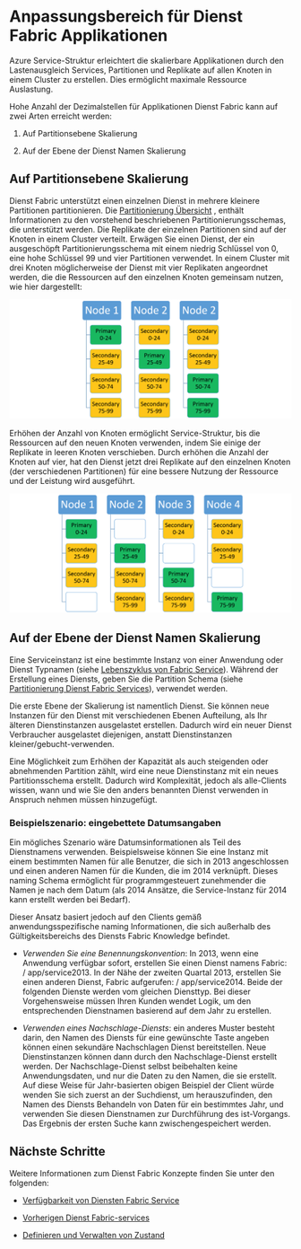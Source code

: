 <properties
   pageTitle="Skalierbarkeit Dienst Fabric Dienste | Microsoft Azure"
   description="Beschreibt, wie Sie Service Fabric Services skalieren"
   services="service-fabric"
   documentationCenter=".net"
   authors="appi101"
   manager="timlt"
   editor=""/>

<tags
   ms.service="service-fabric"
   ms.devlang="dotnet"
   ms.topic="article"
   ms.tgt_pltfrm="NA"
   ms.workload="NA"
   ms.date="08/10/2016"
   ms.author="aprameyr"/>

# <a name="scaling-service-fabric-applications"></a>Anpassungsbereich für Dienst Fabric Applikationen
Azure Service-Struktur erleichtert die skalierbare Applikationen durch den Lastenausgleich Services, Partitionen und Replikate auf allen Knoten in einem Cluster zu erstellen. Dies ermöglicht maximale Ressource Auslastung.

Hohe Anzahl der Dezimalstellen für Applikationen Dienst Fabric kann auf zwei Arten erreicht werden:

1. Auf Partitionsebene Skalierung

2. Auf der Ebene der Dienst Namen Skalierung

## <a name="scaling-at-the-partition-level"></a>Auf Partitionsebene Skalierung
Dienst Fabric unterstützt einen einzelnen Dienst in mehrere kleinere Partitionen partitionieren. Die [Partitionierung Übersicht](service-fabric-concepts-partitioning.md) , enthält Informationen zu den vorstehend beschriebenen Partitionierungsschemas, die unterstützt werden. Die Replikate der einzelnen Partitionen sind auf der Knoten in einem Cluster verteilt. Erwägen Sie einen Dienst, der ein ausgeschöpft Partitionierungsschema mit einem niedrig Schlüssel von 0, eine hohe Schlüssel 99 und vier Partitionen verwendet. In einem Cluster mit drei Knoten möglicherweise der Dienst mit vier Replikaten angeordnet werden, die die Ressourcen auf den einzelnen Knoten gemeinsam nutzen, wie hier dargestellt:

![Partitionslayout mit drei Knoten](./media/service-fabric-concepts-scalability/layout-three-nodes.png)

Erhöhen der Anzahl von Knoten ermöglicht Service-Struktur, bis die Ressourcen auf den neuen Knoten verwenden, indem Sie einige der Replikate in leeren Knoten verschieben. Durch erhöhen die Anzahl der Knoten auf vier, hat den Dienst jetzt drei Replikate auf den einzelnen Knoten (der verschiedenen Partitionen) für eine bessere Nutzung der Ressource und der Leistung wird ausgeführt.

![Partitionslayout mit vier Knoten](./media/service-fabric-concepts-scalability/layout-four-nodes.png)

## <a name="scaling-at-the-service-name-level"></a>Auf der Ebene der Dienst Namen Skalierung
Eine Serviceinstanz ist eine bestimmte Instanz von einer Anwendung oder Dienst Typnamen (siehe [Lebenszyklus von Fabric Service](service-fabric-application-lifecycle.md)). Während der Erstellung eines Diensts, geben Sie die Partition Schema (siehe [Partitionierung Dienst Fabric Services](service-fabric-concepts-partitioning.md)), verwendet werden.

Die erste Ebene der Skalierung ist namentlich Dienst. Sie können neue Instanzen für den Dienst mit verschiedenen Ebenen Aufteilung, als Ihr älteren Dienstinstanzen ausgelastet erstellen. Dadurch wird ein neuer Dienst Verbraucher ausgelastet diejenigen, anstatt Dienstinstanzen kleiner/gebucht-verwenden.

Eine Möglichkeit zum Erhöhen der Kapazität als auch steigenden oder abnehmenden Partition zählt, wird eine neue Dienstinstanz mit ein neues Partitionsschema erstellt. Dadurch wird Komplexität, jedoch als alle-Clients wissen, wann und wie Sie den anders benannten Dienst verwenden in Anspruch nehmen müssen hinzugefügt.

### <a name="example-scenario-embedded-dates"></a>Beispielszenario: eingebettete Datumsangaben
Ein mögliches Szenario wäre Datumsinformationen als Teil des Dienstnamens verwenden. Beispielsweise können Sie eine Instanz mit einem bestimmten Namen für alle Benutzer, die sich in 2013 angeschlossen und einen anderen Namen für die Kunden, die im 2014 verknüpft. Dieses naming Schema ermöglicht für programmgesteuert zunehmender die Namen je nach dem Datum (als 2014 Ansätze, die Service-Instanz für 2014 kann erstellt werden bei Bedarf).

Dieser Ansatz basiert jedoch auf den Clients gemäß anwendungsspezifische naming Informationen, die sich außerhalb des Gültigkeitsbereichs des Diensts Fabric Knowledge befindet.

- *Verwenden Sie eine Benennungskonvention*: In 2013, wenn eine Anwendung verfügbar sofort, erstellen Sie einen Dienst namens Fabric: / app/service2013. In der Nähe der zweiten Quartal 2013, erstellen Sie einen anderen Dienst, Fabric aufgerufen: / app/service2014. Beide der folgenden Dienste werden vom gleichen Diensttyp. Bei dieser Vorgehensweise müssen Ihren Kunden wendet Logik, um den entsprechenden Dienstnamen basierend auf dem Jahr zu erstellen.

- *Verwenden eines Nachschlage-Diensts*: ein anderes Muster besteht darin, den Namen des Diensts für eine gewünschte Taste angeben können einen sekundäre Nachschlagen Dienst bereitstellen. Neue Dienstinstanzen können dann durch den Nachschlage-Dienst erstellt werden. Der Nachschlage-Dienst selbst beibehalten keine Anwendungsdaten, und nur die Daten zu den Namen, die sie erstellt. Auf diese Weise für Jahr-basierten obigen Beispiel der Client würde wenden Sie sich zuerst an der Suchdienst, um herauszufinden, den Namen des Diensts Behandeln von Daten für ein bestimmtes Jahr, und verwenden Sie diesen Dienstnamen zur Durchführung des ist-Vorgangs. Das Ergebnis der ersten Suche kann zwischengespeichert werden.

## <a name="next-steps"></a>Nächste Schritte

Weitere Informationen zum Dienst Fabric Konzepte finden Sie unter den folgenden:

- [Verfügbarkeit von Diensten Fabric Service](service-fabric-availability-services.md)

- [Vorherigen Dienst Fabric-services](service-fabric-concepts-partitioning.md)

- [Definieren und Verwalten von Zustand](service-fabric-concepts-state.md)
